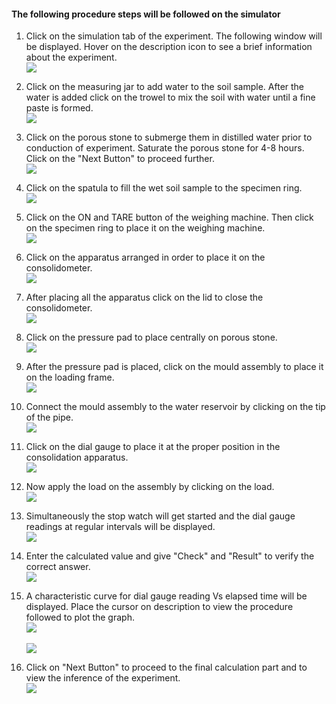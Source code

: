 #### The following procedure steps will be followed on the simulator

1.	Click on the simulation tab of the experiment. The following window will be displayed. Hover on the description icon to see a brief information about the experiment.</br>
<img src="images/1.png" /></br>

2. Click on the measuring jar to add water to the soil sample. After the water is added click on the trowel to mix the soil with water until a fine paste is formed.</br>
<img src="images/2.png" /></br>

3. Click on the porous stone to submerge them in distilled water prior to conduction of experiment. Saturate the porous stone for 4-8 hours. Click on the "Next Button" to proceed further.</br>
<img src="images/3.png" /></br>

4. Click on the spatula to fill the wet soil sample to the specimen ring.</br>
<img src="images/4.png" /></br>

5. Click on the ON and TARE button of the weighing machine. Then click on the specimen ring to place it on the weighing machine.</br>
<img src="images/5.png" /></br>

6. Click on the apparatus arranged in order to place it on the consolidometer.</br>
<img src="images/6.png" /></br>

7. After placing all the apparatus click on the lid to close the consolidometer.</br>
<img src="images/7.png" /></br>

8.  Click on the pressure pad to place centrally on porous stone.</br>
<img src="images/8.png" /></br>

9.  After the pressure pad is placed, click on the mould assembly to place it on the loading frame.</br>
<img src="images/9.png" /></br>

10. Connect the mould assembly to the water reservoir by clicking on the tip of the  pipe.</br>
<img src="images/10.png" /></br>

11. Click on the dial gauge to place it at the proper position in the consolidation apparatus.</br>
<img src="images/11.png" /></br>

12. Now apply the load on the assembly by clicking on the load.</br>
<img src="images/12.png" /></br>

13. Simultaneously the stop watch will get started  and the dial gauge readings at regular intervals will be displayed. </br>
<img src="images/13.png" /></br>

14. Enter the calculated value and give "Check" and "Result" to verify the correct answer.</br>
<img src="images/14.png" /></br>

17.  A characteristic curve for dial gauge reading Vs elapsed time will be displayed. Place the cursor on description to view the procedure followed to plot the graph.</br>
<img src="images/15.png" /></br></br>
<img src="images/16.png" /></br>

18. Click on "Next Button" to proceed to the final calculation part and to view the inference of the experiment.</br>
<img src="images/17.png" /></br></br></br>
